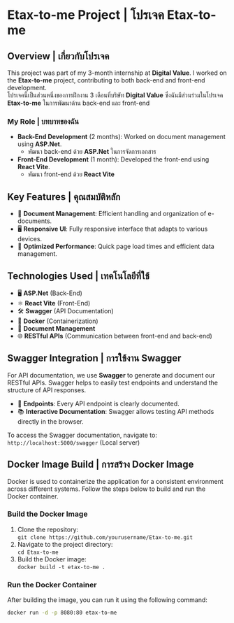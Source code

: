 # Etax-to-me Project | โปรเจค Etax-to-me

## Overview | เกี่ยวกับโปรเจค
This project was part of my 3-month internship at **Digital Value**. I worked on the **Etax-to-me** project, contributing to both back-end and front-end development.  
โปรเจคนี้เป็นส่วนหนึ่งของการฝึกงาน 3 เดือนที่บริษัท **Digital Value** ซึ่งฉันมีส่วนร่วมในโปรเจค **Etax-to-me** ในการพัฒนาด้าน back-end และ front-end

### My Role | บทบาทของฉัน
- **Back-End Development** (2 months): Worked on document management using **ASP.Net**.  
  - พัฒนา back-end ด้วย **ASP.Net** ในการจัดการเอกสาร
- **Front-End Development** (1 month): Developed the front-end using **React Vite**.  
  - พัฒนา front-end ด้วย **React Vite**

## Key Features | คุณสมบัติหลัก
- 📑 **Document Management**: Efficient handling and organization of e-documents.  
- 🖥️ **Responsive UI**: Fully responsive interface that adapts to various devices.  
- 🚀 **Optimized Performance**: Quick page load times and efficient data management.

## Technologies Used | เทคโนโลยีที่ใช้
- 🖥️ **ASP.Net** (Back-End)  
- ⚛️ **React Vite** (Front-End)  
- 🛠️ **Swagger** (API Documentation)  
- 🐳 **Docker** (Containerization)  
- 📄 **Document Management**  
- 🌐 **RESTful APIs** (Communication between front-end and back-end)

## Swagger Integration | การใช้งาน Swagger
For API documentation, we use **Swagger** to generate and document our RESTful APIs. Swagger helps to easily test endpoints and understand the structure of API responses.  

- 🔑 **Endpoints**: Every API endpoint is clearly documented.  
- 📚 **Interactive Documentation**: Swagger allows testing API methods directly in the browser.

To access the Swagger documentation, navigate to:  
`http://localhost:5000/swagger` (Local server)

## Docker Image Build | การสร้าง Docker Image
Docker is used to containerize the application for a consistent environment across different systems. Follow the steps below to build and run the Docker container.

### Build the Docker Image
1. Clone the repository:  
   `git clone https://github.com/yourusername/Etax-to-me.git`
2. Navigate to the project directory:  
   `cd Etax-to-me`
3. Build the Docker image:  
   `docker build -t etax-to-me .`
   
### Run the Docker Container
After building the image, you can run it using the following command:
```bash
docker run -d -p 8080:80 etax-to-me
